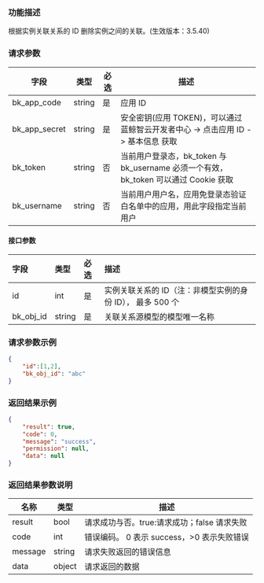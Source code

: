 ### 功能描述

 根据实例关联关系的 ID 删除实例之间的关联。(生效版本：3.5.40)

### 请求参数

| 字段 | 类型 | 必选 |  描述 |
|-----------|------------|--------|------------|
| bk_app_code   | string | 是 | 应用 ID     |
| bk_app_secret | string | 是 | 安全密钥(应用 TOKEN)，可以通过 蓝鲸智云开发者中心 -&gt; 点击应用 ID -&gt; 基本信息 获取 |
| bk_token      | string | 否 | 当前用户登录态，bk_token 与 bk_username 必须一个有效，bk_token 可以通过 Cookie 获取 |
| bk_username   | string | 否 | 当前用户用户名，应用免登录态验证白名单中的应用，用此字段指定当前用户 |

 
#### 接口参数

| 字段 | 类型     | 必选 | 描述             |
| :--- | :------- | :--- | :--------------- |
| id   | int | 是   | 实例关联关系的 ID（注：非模型实例的身份 ID）， 最多 500 个 |
| bk_obj_id | string | 是 | 关联关系源模型的模型唯一名称 |

### 请求参数示例

```json
{
    "id":[1,2],
    "bk_obj_id": "abc"
}
```

### 返回结果示例

```json
{
    "result": true,
    "code": 0,
    "message": "success",
    "permission": null,
    "data": null
}
```

### 返回结果参数说明

| 名称  | 类型  | 描述 |
|---|---|---|
| result | bool | 请求成功与否。true:请求成功；false 请求失败 |
| code | int | 错误编码。 0 表示 success，>0 表示失败错误 |
| message | string | 请求失败返回的错误信息 |
| data | object | 请求返回的数据 |